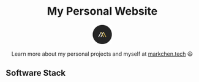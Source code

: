 <h1 align="center">
  My Personal Website
</h1>
<p align="center">
  <a href="https://markchen.tech" target="_blank">
    <img src="/src/images/Mark_logo.png" width=50 height=50/>
  </a>
</p>
<p align="center">
  Learn more about my personal projects and myself at <a href="https://markchen.tech" target="_blank">markchen.tech</a> 😃
</p>
<h2>
  Software Stack
</h1>
